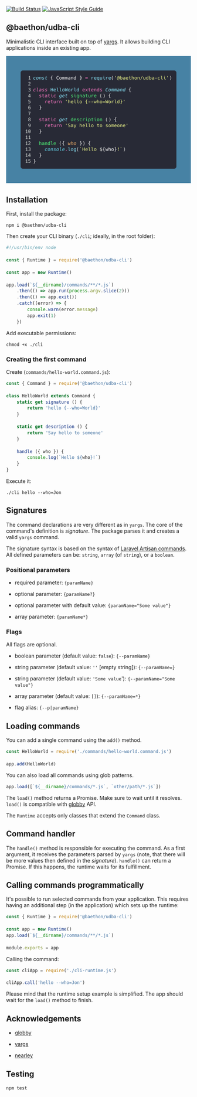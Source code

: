 [![Build Status](https://travis-ci.org/baethon/udbajs.svg?branch=master)](https://travis-ci.org/baethon/udbajs) 
[![JavaScript Style Guide](https://img.shields.io/badge/code_style-standard-brightgreen.svg)](https://standardjs.com)

## @baethon/udba-cli

Minimalistic CLI interface built on top of [yargs](http://yargs.js.org/). It allows building CLI applications inside an existing app.

![Command example](https://raw.githubusercontent.com/baethon/udbajs/master/packages/cli/example.png)

## Installation

First, install the package:

```
npm i @baethon/udba-cli
```

Then create your CLI binary (`./cli`; ideally, in the root folder):

```js
#!/usr/bin/env node

const { Runtime } = require('@baethon/udba-cli')

const app = new Runtime()

app.load(`${__dirname}/commands/**/*.js`)  
    .then(() => app.run(process.argv.slice(2)))  
    .then(() => app.exit())  
    .catch((error) => {    
        console.warn(error.message)    
        app.exit(1)  
    })
```

Add executable permissions:

```
chmod +x ./cli
```

### Creating the first command

Create (`commands/hello-world.command.js`):

```js
const { Command } = require('@baethon/udba-cli')

class HelloWorld extends Command {    
    static get signature () {
        return 'hello {--who=World}'
    }

    static get description () {
        return 'Say hello to someone'
    }

    handle ({ who }) {
        console.log(`Hello ${who}!`)
    }
}
```

Execute it:

```
./cli hello --who=Jon
```

## Signatures

The command declarations are very different as in `yargs`. The core of the command's definition is _signature_. The package parses it and creates a valid `yargs` command.

The signature syntax is based on the syntax of [Laravel Artisan commands](https://laravel.com/docs/6.x/artisan#defining-input-expectations). All defined parameters can be: `string`, `array` (of `string`), or a `boolean`.

### Positional parameters

- required parameter: `{paramName}`

- optional parameter: `{paramName?}`

- optional parameter with default value: `{paramName="Some value"}`

- array parameter: `{paramName*}`

### Flags

All flags are optional.

- boolean parameter (default value: `false`): `{--paramName}`

- string parameter (default value: `''` [empty string]): `{--paramName=}`

- string parameter (default value: `'Some value`'): `{--paramName="Some value"}`

- array parameter (default value: `[]`): `{--paramName=*}`

- flag alias: `{--p|paramName}`

## Loading commands

You can add a single command using the `add()` method.

```js
const HelloWorld = require('./commands/hello-world.command.js')

app.add(HelloWorld)
```

You can also load all commands using glob patterns.

```js
app.load([`${__dirname}/commands/*.js`, `other/path/*.js`])
```

The `load()` method returns a Promise. Make sure to wait until it resolves. `load()` is compatible with [globby](https://github.com/sindresorhus/globby) API.

The `Runtime` accepts only classes that extend the `Command` class.

## Command handler

The `handle()` method is responsible for executing the command. As a first argument, it receives the parameters parsed by `yargs` (note, that there will be more values then defined in the _signature_). `handle()` can return a Promise. If this happens, the runtime waits for its fulfillment.

## Calling commands programmatically

It's possible to run selected commands from your application. This requires having an additional step (in the application) which sets up the runtime:

```js
const { Runtime } = require('@baethon/udba-cli')

const app = new Runtime()
app.load(`${__dirname}/commands/**/*.js`)

module.exports = app
```

Calling the command:

```js
const cliApp = require('./cli-runtime.js')

cliApp.call('hello --who=Jon')
```

Please mind that the runtime setup example is simplified. The app should wait for the `load()` method to finish.

## Acknowledgements

- [globby](https://github.com/sindresorhus/globby)

- [yargs](http://yargs.js.org/)

- [nearley](https://github.com/kach/nearley)

## Testing

```
npm test
```

